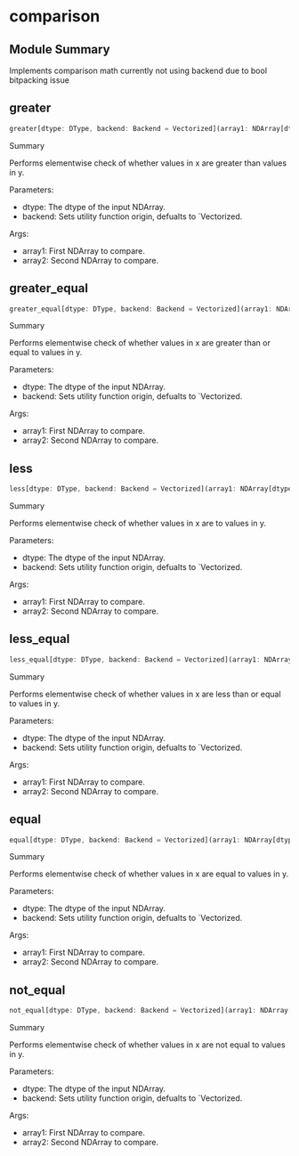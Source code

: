 



# comparison

##  Module Summary
  
Implements comparison math currently not using backend due to bool bitpacking issue
## greater


```rust
greater[dtype: DType, backend: Backend = Vectorized](array1: NDArray[dtype], array2: NDArray[dtype]) -> NDArray[bool]
```  
Summary  
  
Performs elementwise check of whether values in x are greater than values in y.  
  
Parameters:  

- dtype: The dtype of the input NDArray.
- backend: Sets utility function origin, defualts to `Vectorized.
  
Args:  

- array1: First NDArray to compare.
- array2: Second NDArray to compare.

## greater_equal


```rust
greater_equal[dtype: DType, backend: Backend = Vectorized](array1: NDArray[dtype], array2: NDArray[dtype]) -> NDArray[bool]
```  
Summary  
  
Performs elementwise check of whether values in x are greater than or equal to values in y.  
  
Parameters:  

- dtype: The dtype of the input NDArray.
- backend: Sets utility function origin, defualts to `Vectorized.
  
Args:  

- array1: First NDArray to compare.
- array2: Second NDArray to compare.

## less


```rust
less[dtype: DType, backend: Backend = Vectorized](array1: NDArray[dtype], array2: NDArray[dtype]) -> NDArray[bool]
```  
Summary  
  
Performs elementwise check of whether values in x are to values in y.  
  
Parameters:  

- dtype: The dtype of the input NDArray.
- backend: Sets utility function origin, defualts to `Vectorized.
  
Args:  

- array1: First NDArray to compare.
- array2: Second NDArray to compare.

## less_equal


```rust
less_equal[dtype: DType, backend: Backend = Vectorized](array1: NDArray[dtype], array2: NDArray[dtype]) -> NDArray[bool]
```  
Summary  
  
Performs elementwise check of whether values in x are less than or equal to values in y.  
  
Parameters:  

- dtype: The dtype of the input NDArray.
- backend: Sets utility function origin, defualts to `Vectorized.
  
Args:  

- array1: First NDArray to compare.
- array2: Second NDArray to compare.

## equal


```rust
equal[dtype: DType, backend: Backend = Vectorized](array1: NDArray[dtype], array2: NDArray[dtype]) -> NDArray[bool]
```  
Summary  
  
Performs elementwise check of whether values in x are equal to values in y.  
  
Parameters:  

- dtype: The dtype of the input NDArray.
- backend: Sets utility function origin, defualts to `Vectorized.
  
Args:  

- array1: First NDArray to compare.
- array2: Second NDArray to compare.

## not_equal


```rust
not_equal[dtype: DType, backend: Backend = Vectorized](array1: NDArray[dtype], array2: NDArray[dtype]) -> NDArray[bool]
```  
Summary  
  
Performs elementwise check of whether values in x are not equal to values in y.  
  
Parameters:  

- dtype: The dtype of the input NDArray.
- backend: Sets utility function origin, defualts to `Vectorized.
  
Args:  

- array1: First NDArray to compare.
- array2: Second NDArray to compare.
